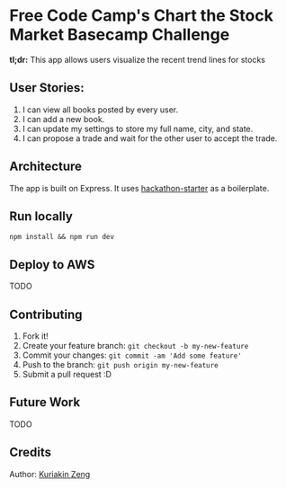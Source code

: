 # Free Code Camp's Chart the Stock Market Basecamp Challenge

**tl;dr:** This app allows users visualize the recent trend lines for stocks

## User Stories:
1. I can view all books posted by every user.
2. I can add a new book.
3. I can update my settings to store my full name, city, and state.
4. I can propose a trade and wait for the other user to accept the trade.

## Architecture
The app is built on Express. It uses [hackathon-starter](https://github.com/sahat/hackathon-starter) as a boilerplate.

## Run locally
```npm install && npm run dev```

## Deploy to AWS
TODO

## Contributing

1. Fork it!
2. Create your feature branch: `git checkout -b my-new-feature`
3. Commit your changes: `git commit -am 'Add some feature'`
4. Push to the branch: `git push origin my-new-feature`
5. Submit a pull request :D

## Future Work
TODO

## Credits

Author: [Kuriakin Zeng](http://kuriakinzeng.com)

